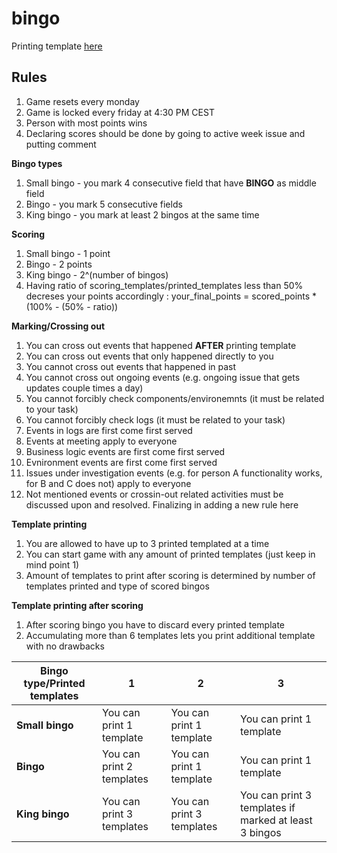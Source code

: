 # bingo

Printing template [here](https://wizzlerr.github.io/bingo/)

## Rules

1. Game resets every monday
2. Game is locked every friday at 4:30 PM CEST
3. Person with most points wins
4. Declaring scores should be done by going to active week issue and putting comment

**Bingo types**

1. Small bingo - you mark 4 consecutive field that have **BINGO** as middle field
2. Bingo - you mark 5 consecutive fields
3. King bingo - you mark at least 2 bingos at the same time

**Scoring**

1. Small bingo - 1 point
2. Bingo - 2 points
3. King bingo - 2^(number of bingos)
4. Having ratio of scoring_templates/printed_templates less than 50% decreses your points accordingly : your_final_points = scored_points * (100% - (50% - ratio))

**Marking/Crossing out**

1. You can cross out events that happened **AFTER** printing template
2. You can cross out events that only happened directly to you
3. You cannot cross out events that happened in past
4. You cannot cross out ongoing events (e.g. ongoing issue that gets updates couple times a day)
5. You cannot forcibly check components/environemnts (it must be related to your task)
6. You cannot forcibly check logs (it must be related to your task)
7. Events in logs are first come first served
8. Events at meeting apply to everyone
9. Business logic events are first come first served
10. Evnironment events are first come first served
11. Issues under investigation events (e.g. for person A functionality works, for B and C does not) apply to everyone
12. Not mentioned events or crossin-out related activities must be discussed upon and resolved. Finalizing in adding a new rule here

**Template printing**

1. You are allowed to have up to 3 printed templated at a time
2. You can start game with any amount of printed templates (just keep in mind point 1)
3. Amount of templates to print after scoring is determined by number of templates printed and type of scored bingos

**Template printing after scoring**

1. After scoring bingo you have to discard every printed template
2. Accumulating more than 6 templates lets you print additional template with no drawbacks

Bingo type/Printed templates | 1 | 2 | 3
------------ | ------------- | ------------- | -------------
**Small bingo** | You can print 1 template | You can print 1 template | You can print 1 template
**Bingo** | You can print 2 templates | You can print 1 template | You can print 1 template
**King bingo** | You can print 3 templates | You can print 3 templates | You can print 3 templates if marked at least 3 bingos

